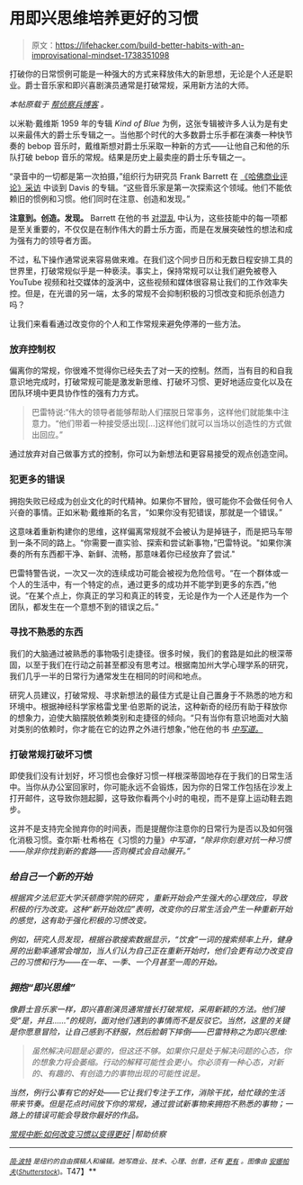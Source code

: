 # 用即兴思维培养更好的习惯

> 原文：<https://lifehacker.com/build-better-habits-with-an-improvisational-mindset-1738351098>

打破你的日常惯例可能是一种强大的方式来释放伟大的新思想，无论是个人还是职业。爵士音乐家和即兴喜剧演员通常是打破常规，采用新方法的大师。



*本帖原载于* [*帮侦察兵博客*](http://www.helpscout.net/blog/disrupt-daily-routine/) *。*

以米勒·戴维斯 1959 年的专辑 *Kind of Blue* 为例，这张专辑被许多人认为是有史以来最伟大的爵士乐专辑之一。当他那个时代的大多数爵士乐手都在演奏一种快节奏的 bebop 音乐时，戴维斯想对爵士乐采取一种新的方式——让他自己和他的乐队打破 bebop 音乐的常规。结果是历史上最卖座的爵士乐专辑之一。

“录音中的一切都是第一次拍摄，”组织行为研究员 Frank Barrett 在 [《哈佛商业评论》采访](https://hbr.org/2012/08/what-leaders-can-learn-from-ja/) 中谈到 Davis 的专辑。“这些音乐家是第一次探索这个领域。他们不能依赖旧的惯例和习惯。他们同时在注意、创造和发现。”

**注意到。创造。发现。** Barrett 在他的书 [对混乱](http://www.amazon.com/Yes-Mess-Surprising-Leadership-Lessons/dp/1422161102?asc_campaign=InlineText&asc_refurl=https://lifehacker.com/build-better-habits-with-an-improvisational-mindset-1738351098&asc_source=&tag=kinjalifehackerlink-20) 中认为，这些技能中的每一项都是至关重要的，不仅仅是在制作伟大的爵士乐方面，而是在发展突破性的想法和成为强有力的领导者方面。

不过，私下操作通常说来容易做来难。在我们这个同步日历和无数日程安排工具的世界里，打破常规似乎是一种亵渎。事实上，保持常规可以让我们避免被卷入 YouTube 视频和社交媒体的漩涡中，这些视频和媒体很容易让我们的工作效率失控。但是，在光谱的另一端，太多的常规不会抑制积极的习惯改变和扼杀创造力吗？

让我们来看看通过改变你的个人和工作常规来避免停滞的一些方法。

### **放弃控制权**

偏离你的常规，你很难不觉得你已经失去了对一天的控制。然而，当有目的和自我意识地完成时，打破常规可能是激发新思维、打破坏习惯、更好地适应变化以及在团队环境中更具协作性的强有力方式。

> 巴雷特说:“伟大的领导者能够帮助人们摆脱日常事务，这样他们就能集中注意力。“他们带着一种接受感出现[...]这样他们就可以当场以创造性的方式做出回应。”

通过放弃对自己做事方式的控制，你可以为新想法和更容易接受的观点创造空间。

### **犯更多的错误**

拥抱失败已经成为创业文化的时代精神。如果你不冒险，很可能你不会做任何令人兴奋的事情。正如米勒·戴维斯的名言，“如果你没有犯错误，那就是一个错误。”

这意味着重新构建你的思维，这样偏离常规就不会被认为是掉链子，而是把马车带到一条不同的路上。“你需要一直实验、探索和尝试新事物，”巴雷特说。"如果你演奏的所有东西都干净、新鲜、流畅，那意味着你已经放弃了尝试."

巴雷特警告说，一次又一次的连续成功可能会被视为危险信号。“在一个群体或一个人的生活中，有一个特定的点，通过更多的成功并不能学到更多的东西，”他说。“在某个点上，你真正的学习和真正的转变，无论是作为一个人还是作为一个团队，都发生在一个意想不到的错误之后。”

### **寻找不熟悉的东西**

我们的大脑通过被熟悉的事物吸引走捷径。很多时候，我们的套路是如此的根深蒂固，以至于我们在行动之前甚至都没有思考过。根据南加州大学心理学系的研究，我们几乎一半的日常行为通常发生在相同的时间和地点。

研究人员建议，打破常规、寻求新想法的最佳方式是让自己置身于不熟悉的地方和环境中。根据神经科学家格雷戈里·伯恩斯的说法，这种新奇的经历有助于释放你的想象力，迫使大脑摆脱依赖类别和走捷径的倾向。“只有当你有意识地面对大脑对类别的依赖时，你才能在它的边界之外进行想象，”他在他的书 [*中写道。*](http://www.amazon.com/Iconoclast-Neuroscientist-Reveals-Think-Differently/dp/1422133303?asc_campaign=InlineText&asc_refurl=https://lifehacker.com/build-better-habits-with-an-improvisational-mindset-1738351098&asc_source=&tag=kinjalifehackerlink-20)

### **打破常规打破坏习惯**

即使我们没有计划好，坏习惯也会像好习惯一样根深蒂固地存在于我们的日常生活中。当你从办公室回家时，你可能永远不会锻炼，因为你的日常工作包括在沙发上打开邮件，这导致你翘起脚，这导致你看两个小时的电视，而不是穿上运动鞋去跑步。

这并不是支持完全抛弃你的时间表，而是提醒你注意你的日常行为是否以及如何强化消极习惯。查尔斯·杜希格在《习惯的力量》[](http://www.amazon.com/The-Power-Habit-What-Business/dp/081298160X?asc_campaign=InlineText&asc_refurl=https://lifehacker.com/build-better-habits-with-an-improvisational-mindset-1738351098&asc_source=&tag=kinjalifehackerlink-20)*中写道，“除非你刻意对抗一种习惯——除非你找到新的套路——否则模式会自动展开。”*

### ***给自己一个新的开始***

*根据宾夕法尼亚大学沃顿商学院的研究 ，重新开始会产生强大的心理效应，导致积极的行为改变。这种“新开始效应”表明，改变你的日常生活会产生一种重新开始的感觉，这有助于强化积极的习惯改变。*

*例如，研究人员发现，根据谷歌搜索数据显示，“饮食”一词的搜索频率上升，健身房的出勤率通常会增加，当人们认为自己正在重新开始时，他们会更有动力改变自己的习惯和行为——在一年、一季、一个月甚至一周的开始。*



### ***拥抱“即兴思维”***

*像爵士音乐家一样，即兴喜剧演员通常擅长打破常规，采用新颖的方法。他们接受“是，并且……”的规则，面对他们遇到的事情而不是反驳它。当然，这里的关键是你愿意冒险，让自己感到不舒服，然后脸朝下摔倒——巴雷特称之为即兴思维:*

> *虽然解决问题是必要的，但这还不够。如果你只是处于解决问题的心态，你的想象力将会萎缩。行动的解释可能性会更小。你必须有一种心态，对新的、有趣的、有创造力的事物出现的可能性说是。*

*当然，例行公事有它的好处——它让我们专注于工作，消除干扰，给忙碌的生活带来节奏。但是花点时间放下你的常规，通过尝试新事物来拥抱不熟悉的事物；一路上的错误可能会导致你最好的作品。*

*[常规中断:如何改变习惯以变得更好](http://www.helpscout.net/blog/disrupt-daily-routine/) |帮助侦察*

* * *

*[*<small>简·波特</small>*](https://twitter.com/janeporter00) *<small>是纽约的自由撰稿人和编辑。她写商业、技术、心理、创意，还有</small>* [*<small>更有</small>*](http://www.janeroseporter.com/writing/) *<small>。图像由</small>* [*<small>安娜帕夫</small>*](http://www.shutterstock.com/pic-74494594/stock-vector-music-background-with-a-trumpet-and-abstract-plants.html)*<small>(</small>*[*<small>Shutterstock</small>*](http://shutterstock.com)*<small>)。</small>T47】**